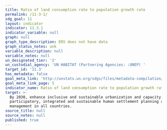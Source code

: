 ```yaml
---
title: Ratio of land consumption rate to population growth rate
permalink: /11-3-1/
sdg_goal: 11
layout: indicator
indicator: 11.3.1
indicator_variable: null
graph: null
graph_type_description: ERS does not have data
graph_status_notes: unk
variable_description: null
variable_notes: null
un_designated_tier: '2'
un_custodial_agency: 'UN HABITAT (Partnering Agencies: :UNEP) '
target_id: '11.3'
has_metadata: false
goal_meta_link: 'http://unstats.un.org/sdgs/files/metadata-compilation/Metadata-Goal-11.pdf'
goal_meta_link_page: 5
indicator_name: Ratio of land consumption rate to population growth rate
target: >-
  By 2030, enhance inclusive and sustainable urbanization and capacity for
  participatory, integrated and sustainable human settlement planning and
  management in all countries.
source_title: null
source_notes: null
published: true
---
```

